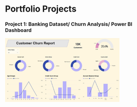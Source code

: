 # Portfolio Projects

### Project 1: Banking Dataset/ Churn Analysis/ Power BI Dashboard

<img src="images/Churn_Dashboard.jpeg" alt="Project Presentation" style="width: 75%; max-width: 500px; height: auto;" />


